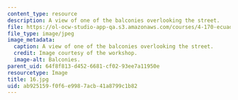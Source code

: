 ```yaml
---
content_type: resource
description: A view of one of the balconies overlooking the street.
file: https://ol-ocw-studio-app-qa.s3.amazonaws.com/courses/4-170-ecuador-workshop-fall-2006/ab925159f0f6e9987acb41a8799c1b82_16.jpg
file_type: image/jpeg
image_metadata:
  caption: A view of one of the balconies overlooking the street.
  credit: Image courtesy of the workshop.
  image-alt: Balconies.
parent_uid: 64f8f813-d452-6681-cf02-93ee7a11950e
resourcetype: Image
title: 16.jpg
uid: ab925159-f0f6-e998-7acb-41a8799c1b82
---
```

